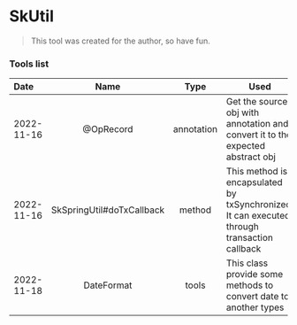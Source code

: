 # SkUtil



> This tool was created for the author, so have fun. 



### Tools list

| Date       |           Name            |    Type    | Used                                                         |
| :--------- | :-----------------------: | :--------: | ------------------------------------------------------------ |
| 2022-11-16 |         @OpRecord         | annotation | Get the source obj with annotation and convert it  to the expected abstract obj |
| 2022-11-16 | SkSpringUtil#doTxCallback |   method   | This method is encapsulated by txSynchronized. It can executed through transaction callback |
| 2022-11-18 |        DateFormat         |   tools    | This class provide some methods to convert date to another types |





























